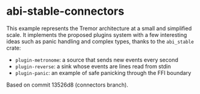 # abi-stable-connectors

This example represents the Tremor architecture at a small and simplified scale.
It implements the proposed plugins system with a few interesting ideas such as
panic handling and complex types, thanks to the `abi_stable` crate:

- `plugin-metronome`: a source that sends new events every second
- `plugin-reverse`: a sink whose events are lines read from stdin
- `plugin-panic`: an example of safe panicking through the FFI boundary

Based on commit 13526d8 (connectors branch).
